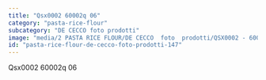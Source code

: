 ```yaml
---
title: "Qsx0002 60002q 06"
category: "pasta-rice-flour"
subcategory: "DE CECCO foto prodotti"
image: "media/2 PASTA RICE FLOUR/DE CECCO  foto  prodotti/QSX0002 - 60002Q-06.jpg"
id: "pasta-rice-flour-de-cecco-foto-prodotti-147"
---
```


Qsx0002 60002q 06
